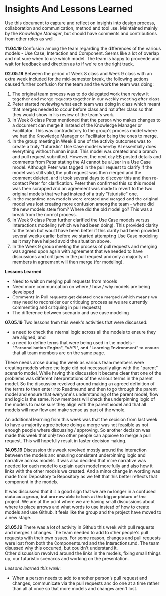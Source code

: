# Insights And Lessons Learned

Use this document to capture and reflect on insights into design process, collaboration and communication, method and tool use. Maintained mainly by the *Knowledge Manager*, but should have comments and contributions from other roles as well. 


**11.04.19**
Confusion among the team regarding the differences of the various models - Use Case, Interaction and Component. Seems like a lot of overlap and not sure when to use which model. The team is happy to proceede and wait for feedback and direction as to if we're on the right track.

**02.05.19**
Between the period of Week 8 class and Week 9 class with an extra week included for the mid-semester break, the following actions caused further confusion for the team and the work the team was doing:
1. The original team process was to do delegated work then review it together and merge requests together in our weekly meeting after class.
2. Peter started reviewing what each team was doing in class which meant that merges needed to occur before class and not after class so that they would show in his review of the team's work.
3. In Week 8 class Peter mentioned that the person who makes changes to a document can merge it instead of the Knowledge Manager or Facilitator.  This was contradictory to the group's process model where we had the Knowledge Manager or Facilitator being the ones to merge.
4. In the group meeting in Week 8 one of the activity outcomes was to create a truly "futuristic" Use Case model whereby AI essentially does everything without human input. This model was created and a branch and pull request submitted.  However, the next day EB posted details and comments from Peter stating the AI cannot be a User in a Use Case model. Although Peter was tagged in the pull request to clarify if the model was still valid, the pull request was then merged and the comment deleted, and it took several days to discover this and then re-contact Peter for clarification. Peter then confirmed this so this model was then scrapped and an agreement was made to revert to the two original models that we had instead of a truly "futuristic" one.
5. In the meantime new models were created and merged and the original model was lost creating more confusion among the team - where did the new models stem from? Where did the old model go? This was a break from the normal process.
6. In Week 9 class Peter further clarified the Use Case models versus Interactions modeling (which we had been doing). This provided clarity to the team but would have been better if this clarity had been provided several weeks earlier before we started attempting Use Case modeling as it may have helped avoid the situation above.
7. In the Week 9 group meeting the process of pull requests and merging was agreed upon again with agreement that we needed to have discussions and critiques in the pull request and only a majority of members in agreement will then merge (for modeling).

**Lessons Learned** 
* Need to wait on merging pull requests from models
* Need more communication on where / how / why models are being developed
* Comments in Pull requests get deleted once merged (which means we may need to reconsider our critiquing process as we are currently commenting and critiquing in pull requests)
* The difference between scenario and use case modeling


**07.05.19**
Two lessons from this week's activities that were discussed:  
* a need to check the internal logic across all the models to ensure they are aligned, and 
* a need to define terms that were being used in the models - "Personalisation Engine", "xAPI", and "Learning Environment" to ensure that all team members are on the same page.

These needs arose during the week as various team members were creating models where the logic did not necessarily align with the "parent" scenario model. While having this discussion it became clear that one of the problems was different interpretations of the various terms in the parent model. So the discussion revolved around making an agreed definition of the terms to then enter into Readme.md and then to go through the parent model and ensure that everyone's understanding of the parent model, flow and logic is the same. Now members will check the underpinning logic of the models to make sure they align with the parent model and that all models will now flow and make sense as part of the whole.

An additional learning from this week was that the decision from last week to have a majority agree before doing a merge was not feasible as not enough people where discussing / approving. So another decision was made this week that only two other people can approve to merge a pull request. This will hopefully result in faster decision making.


**14.05.19**
Discussion this week revolved mostly around the interaction between the models and ensuring consistent underpinning logic and narrative across models.  It was also decided that more narrative was needed for each model to explain each model more fully and also how it links with the other models we created. And a minor change in wording was made from Depository to Repository as we felt that this better reflects that component in the models.

It was discussed that it is a good sign that we are no longer in a confused state as a group, but are now able to look at the bigger picture of the project. We are at the point where we are having small discussions about where to place arrows and what words to use instead of how to create models and use Github.  It feels like the group and the project have moved to a new stage.


**21.05.19**
There was a lot of activity in Github this week with pull requests and merges / changes.  The team needed to add to other people's pull requests with their own issues.  For some reason, changes and pull requests were lost from both the Components.md and the Interactions.md.  The team disussed why this occurred, but couldn't understand it.  
Other discussion revolved around the links in the models, fixing small things up, our futuristic scenarios and working on the presentation.

*Lessons learned this week*:
* When a person needs to add to another person's pull request and changes, communicate via the pull requests and do one at a time rather than all at once so that more models and changes aren't lost.

